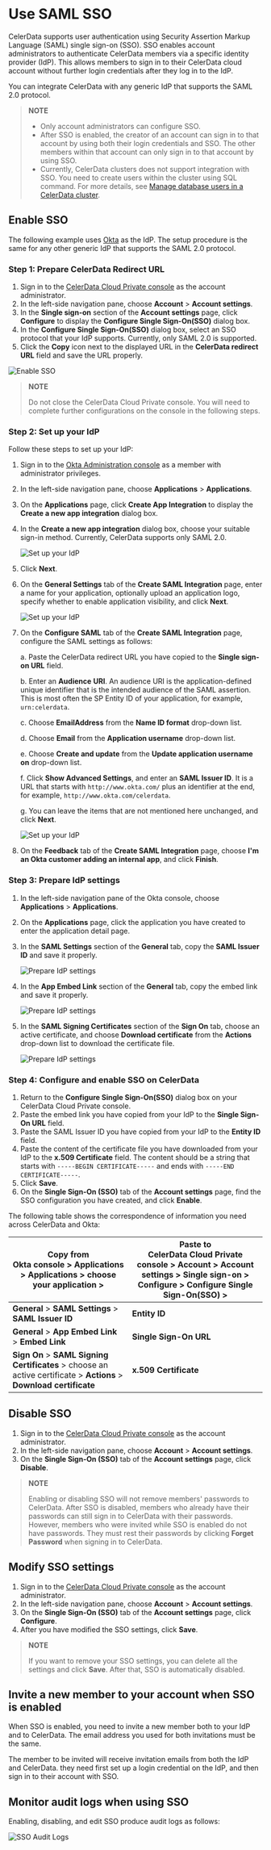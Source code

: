 # Use SAML SSO

CelerData supports user authentication using Security Assertion Markup Language (SAML) single sign-on (SSO). SSO enables account administrators to authenticate CelerData members via a specific identity provider (IdP). This allows members to sign in to their CelerData cloud account without further login credentials after they log in to the IdP.

You can integrate CelerData with any generic IdP that supports the SAML 2.0 protocol.

> **NOTE**
>
> - Only account administrators can configure SSO.
> - After SSO is enabled, the creator of an account can sign in to that account by using both their login credentials and SSO. The other members within that account can only sign in to that account by using SSO.
> - Currently, CelerData clusters does not support integration with SSO. You need to create users within the cluster using SQL command. For more details, see [Manage database users in a CelerData cluster](../data_access_control/manage_users.md).

## Enable SSO

The following example uses [Okta](https://www.okta.com/) as the IdP. The setup procedure is the same for any other generic IdP that supports the SAML 2.0 protocol.

### Step 1: Prepare CelerData Redirect URL

1. Sign in to the [CelerData Cloud Private console](https://cloud.celerdata.com/login) as the account administrator.
2. In the left-side navigation pane, choose **Account** > **Account settings**.
3. In the **Single sign-on** section of the **Account settings** page, click **Configure** to display the **Configure Single Sign-On(SSO)** dialog box.
4. In the **Configure Single Sign-On(SSO)** dialog box, select an SSO protocol that your IdP supports. Currently, only SAML 2.0 is supported.
5. Click the **Copy** icon next to the displayed URL in the **CelerData redirect URL** field and save the URL properly.

![Enable SSO](../../assets/sso1.png)

> **NOTE**
>
> Do not close the CelerData Cloud Private console. You will need to complete further configurations on the console in the following steps.

### Step 2: Set up your IdP

Follow these steps to set up your IdP:

1. Sign in to the [Okta Administration console](https://login.okta.com/signin/) as a member with administrator privileges.
2. In the left-side navigation pane, choose **Applications** > **Applications**.
3. On the **Applications** page, click **Create App Integration** to display the **Create a new app integration** dialog box.
4. In the **Create a new app integration** dialog box, choose your suitable sign-in method. Currently, CelerData supports only SAML 2.0.

    ![Set up your IdP](../../assets/sso2.png)

5. Click **Next**.
6. On the **General Settings** tab of the **Create SAML Integration** page, enter a name for your application, optionally upload an application logo, specify whether to enable application visibility, and click **Next**.

    ![Set up your IdP](../../assets/sso3.png)

7. On the **Configure SAML** tab of the **Create SAML Integration** page, configure the SAML settings as follows:

   a. Paste the CelerData redirect URL you have copied to the **Single sign-on URL** field.

   b. Enter an **Audience** **URI**. An audience URI is the application-defined unique identifier that is the intended audience of the SAML assertion. This is most often the SP Entity ID of your application, for example, `urn:celerdata`.

   c. Choose **EmailAddress** from the **Name ID format** drop-down list.

   d. Choose **Email** from the **Application username** drop-down list.

   e. Choose **Create and update** from the **Update application username on** drop-down list.

   f. Click **Show Advanced Settings**, and enter an **SAML Issuer ID**. It is a URL that starts with `http://www.okta.com/` plus an identifier at the end, for example, `http://www.okta.com/celerdata`.

   g. You can leave the items that are not mentioned here unchanged, and click **Next**.

    ![Set up your IdP](../../assets/sso4.png)

8. On the **Feedback** tab of the **Create SAML Integration** page, choose **I'm an Okta customer adding an internal app**, and click **Finish**.

### Step 3: Prepare IdP settings

1. In the left-side navigation pane of the Okta console, choose **Applications** > **Applications**.
2. On the **Applications** page, click the application you have created to enter the application detail page.
3. In the **SAML Settings** section of the **General** tab, copy the **SAML Issuer ID** and save it properly.

    ![Prepare IdP settings](../../assets/sso5.png)

4. In the **App Embed Link** section of the **General** tab, copy the embed link and save it properly.

    ![Prepare IdP settings](../../assets/sso6.png)

5. In the **SAML Signing Certificates** section of the **Sign On** tab, choose an active certificate, and choose **Download certificate** from the **Actions** drop-down list to download the certificate file.

    ![Prepare IdP settings](../../assets/sso7.png)

### Step 4: Configure and enable SSO on CelerData

1. Return to the **Configure Single Sign-On(SSO)** dialog box on your CelerData Cloud Private console.
2. Paste the embed link you have copied from your IdP to the **Single Sign-On URL** field.
3. Paste the SAML Issuer ID you have copied from your IdP to the **Entity ID** field.
4. Paste the content of the certificate file you have downloaded from your IdP to the **x.509 Certificate** field. The content should be a string that starts with `-----BEGIN CERTIFICATE-----` and ends with `-----END CERTIFICATE-----`.
5. Click **Save**.
6. On the **Single Sign-On (SSO)** tab of the **Account settings** page, find the SSO configuration you have created, and click **Enable**.

The following table shows the correspondence of information you need across CelerData and Okta:

| **Copy from** <br/>Okta console > **Applications** > **Applications** > choose your application > | **Paste to** <br/>CelerData Cloud Private console > **Account** > **Account settings** > **Single sign-on** > **Configure** > **Configure Single Sign-On(SSO)** > |
| ------------------------------------------------------------ | ------------------------------------------------------------ |
| **General** > **SAML Settings** > **SAML Issuer ID**         | **Entity ID**                                                |
| **General** > **App Embed Link** > **Embed Link**            | **Single Sign-On URL**                                       |
| **Sign On** > **SAML Signing Certificates** > choose an active certificate > **Actions** > **Download certificate** | **x.509 Certificate**                                        |

## Disable SSO

1. Sign in to the [CelerData Cloud Private console](https://cloud.celerdata.com/login) as the account administrator.
2. In the left-side navigation pane, choose **Account** > **Account settings**.
3. On the **Single Sign-On (SSO)** tab of the **Account settings** page, click **Disable**.

> **NOTE**
>
> Enabling or disabling SSO will not remove members' passwords to CelerData. After SSO is disabled, members who already have their passwords can still sign in to CelerData with their passwords. However, members who were invited while SSO is enabled do not have passwords. They must rest their passwords by clicking **Forget Password** when signing in to CelerData.

## Modify SSO settings

1. Sign in to the [CelerData Cloud Private console](https://cloud.celerdata.com/login) as the account administrator.
2. In the left-side navigation pane, choose **Account** > **Account settings**.
3. On the **Single Sign-On (SSO)** tab of the **Account settings** page, click **Configure**.
4. After you have modified the SSO settings, click **Save**.

> **NOTE**
>
> If you want to remove your SSO settings, you can delete all the settings and click **Save**. After that, SSO is automatically disabled.

## Invite a new member to your account when SSO is enabled

When SSO is enabled, you need to invite a new member both to your IdP and to CelerData. The email address you used for both invitations must be the same.

The member to be invited will receive invitation emails from both the IdP and CelerData. they need first set up a login credential on the IdP, and then sign in to their account with SSO.

## Monitor audit logs when using SSO

Enabling, disabling, and edit SSO produce audit logs as follows:

![SSO Audit Logs](../../assets/sso_audit_log.jpeg)
